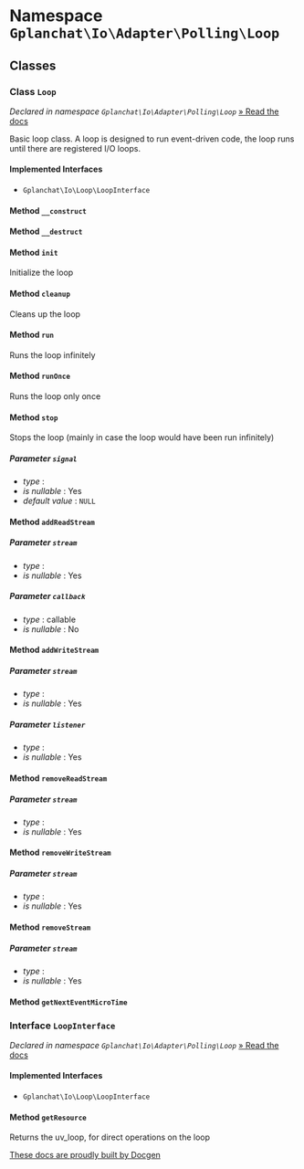 Namespace `Gplanchat\Io\Adapter\Polling\Loop`
==========



## Classes

### Class `Loop`

_Declared in namespace `Gplanchat\Io\Adapter\Polling\Loop`_ [» Read the docs](Gplanchat-Io-Adapter-Polling-Loop.md#class-loop)

Basic loop class. A loop is designed to run event-driven code, the loop runs until there are registered I/O loops.

#### Implemented Interfaces

* `Gplanchat\Io\Loop\LoopInterface`


#### Method `__construct`



#### Method `__destruct`



#### Method `init`

Initialize the loop

#### Method `cleanup`

Cleans up the loop

#### Method `run`

Runs the loop infinitely

#### Method `runOnce`

Runs the loop only once

#### Method `stop`

Stops the loop (mainly in case the loop would have been run infinitely)

##### Parameter `signal`


* *type* : 
* *is nullable* : Yes
* *default value* : `NULL`


#### Method `addReadStream`



##### Parameter `stream`


* *type* : 
* *is nullable* : Yes


##### Parameter `callback`


* *type* : callable
* *is nullable* : No


#### Method `addWriteStream`



##### Parameter `stream`


* *type* : 
* *is nullable* : Yes


##### Parameter `listener`


* *type* : 
* *is nullable* : Yes


#### Method `removeReadStream`



##### Parameter `stream`


* *type* : 
* *is nullable* : Yes


#### Method `removeWriteStream`



##### Parameter `stream`


* *type* : 
* *is nullable* : Yes


#### Method `removeStream`



##### Parameter `stream`


* *type* : 
* *is nullable* : Yes


#### Method `getNextEventMicroTime`





### Interface `LoopInterface`

_Declared in namespace `Gplanchat\Io\Adapter\Polling\Loop`_ [» Read the docs](Gplanchat-Io-Adapter-Polling-Loop.md#interface-loopinterface)



#### Implemented Interfaces

* `Gplanchat\Io\Loop\LoopInterface`


#### Method `getResource`

Returns the uv_loop, for direct operations on the loop





[These docs are proudly built by Docgen](https://github.com/gplanchat/php-docgen)